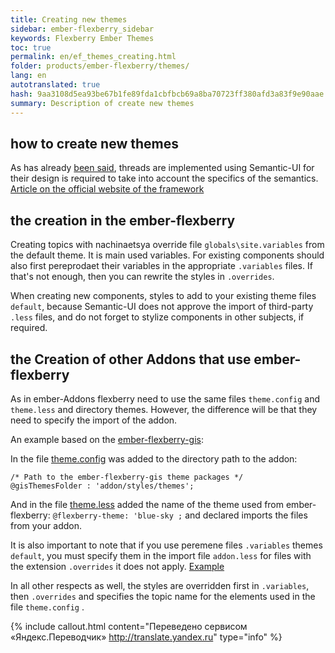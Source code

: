 ```yaml
--- 
title: Creating new themes 
sidebar: ember-flexberry_sidebar 
keywords: Flexberry Ember Themes 
toc: true 
permalink: en/ef_themes_creating.html 
folder: products/ember-flexberry/themes/ 
lang: en 
autotranslated: true 
hash: 9aa3108d5ea93be67b1fe89fda1cbfbcb69a8ba70723ff380afd3a83f9e90aae 
summary: Description of create new themes 
--- 
```


## how to create new themes 

As has already [been said](ef_themes_structure.html), threads are implemented using Semantic-UI for their design is required to take into account the specifics of the semantics. 
[Article on the official website of the framework](https://semantic-ui.com/usage/theming.html) 

## the creation in the ember-flexberry 

Creating topics with nachinaetsya override file `globals\site.variables` from the default theme. It is main used variables. 
For existing components should also first pereprodaet their variables in the appropriate `.variables` files. If that's not enough, then you can rewrite the styles in `.overrides`. 

When creating new components, styles to add to your existing theme files `default`, because Semantic-UI does not approve the import of third-party `.less` files, and do not forget to stylize components in other subjects, if required. 

## the Creation of other Addons that use ember-flexberry 

As in ember-Addons flexberry need to use the same files `theme.config` and `theme.less` and directory themes. 
However, the difference will be that they need to specify the import of the addon. 

An example based on the [ember-flexberry-gis](https://github.com/Flexberry/ember-flexberry-gis): 

In the file [theme.config](https://github.com/Flexberry/ember-flexberry-gis/blob/develop/theme.config) was added to the directory path to the addon: 

```
/* Path to the ember-flexberry-gis theme packages */
@gisThemesFolder : 'addon/styles/themes';
``` 

And in the file [theme.less](https://github.com/Flexberry/ember-flexberry-gis/blob/develop/addon/styles/theme.less) added the name of the theme used from ember-flexberry: 
`@flexberry-theme: 'blue-sky ;` and declared imports the files from your addon. 

It is also important to note that if you use peremene files `.variables` themes `default`, you must specify them in the import file `addon.less` for files with the extension `.overrides` it does not apply. [Example](https://github.com/Flexberry/ember-flexberry-gis/blob/develop/addon/styles/addon.less) 

In all other respects as well, the styles are overridden first in `.variables`, then `.overrides` and specifies the topic name for the elements used in the file `theme.config` . 



{% include callout.html content="Переведено сервисом «Яндекс.Переводчик» <http://translate.yandex.ru>" type="info" %}